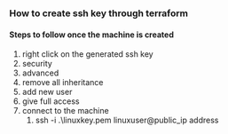 ### How to create ssh key through terraform



#### Steps to follow once the machine is created
1. right click on the generated ssh key
2. security 
3. advanced
4. remove all inheritance
5. add new user
6. give full access
7. connect to the machine
   1. ssh -i .\linuxkey.pem linuxuser@public_ip address